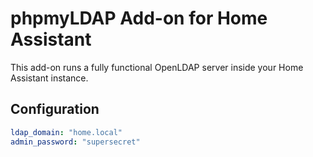 # phpmyLDAP Add-on for Home Assistant

This add-on runs a fully functional OpenLDAP server inside your Home Assistant instance.

## Configuration

```yaml
ldap_domain: "home.local"
admin_password: "supersecret"
